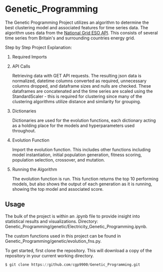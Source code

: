 # Genetic_Programming
The Genetic Programming Project utilizes an algorithm to determine the best clustering model and associated features for time series data. The algorithm uses data from the [National Grid ESO API](https://www.nationalgrideso.com/data-portal/api-guidance). This consists of several time series from Britain's and surrounding countries energy grid.

Step by Step Project Explanation: 

1. Required Imports 

2. API Calls
     
     Retrieving data with GET API requests. The resulting json data is normalized, datetime columns converted as required, unnecessary columns dropped, and dataframe sizes and nulls are checked. These dataframes are concatenated and the time series are scaled using the StandardScaler - this is required for clustering since many of the clustering algorithms utilize distance and similarity for grouping. 

3. Dictionaries

     Dictionaries are used for the evolution functions, each dictionary acting as a holding place for the models and hyperparameters used throughout. 

3. Evolution Function

     Import the evolution function. This includes other functions including model instantiation, initial population generation, fitness scoring, population selection, crossover, and mutation. 

4. Running the Algorithm 

     The evolution function is run. This function returns the top 10 performing models, but also shows the output of each generation as it is running, showing the top model and associated score. 

## Usage

The bulk of the project is within an .ipynb file to provide insight into statistical results and visualizations. Directory: Genetic_Programming/genetic/Electricity_Genetic_Programming.ipynb.

The custom functions used in this project can be found in Genetic_Programming/genetic/evolution_fns.py.

To get started, first clone the repository. This will download a copy of the repository in your current working directory. 

```python
$ git clone https://github.com/cgp9900/Genetic_Programming.git
```